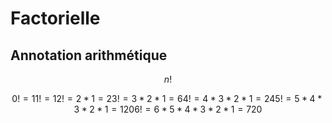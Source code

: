 # Factorielle

## Annotation arithmétique
```math
n!
```

```math
0! = 1
1! = 1
2! = 2 * 1 = 2
3! = 3 * 2 * 1 = 6
4! = 4 * 3 * 2 * 1 = 24
5! = 5 * 4 * 3 * 2 * 1 = 120
6! = 6 * 5 * 4 * 3 * 2 * 1 = 720
```
